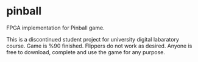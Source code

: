 # pinball
FPGA implementation for Pinball game.

This is a discontinued student project for university digital labaratory course. Game is %90 finished. Flippers do not work as desired. Anyone is free to download, complete and use the game for any purpose.
